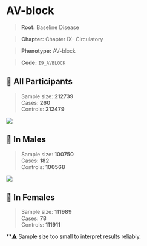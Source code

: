 # AV-block

> **Root:** Baseline Disease  

> **Chapter:** Chapter IX- Circulatory  

> **Phenotype:** AV-block  

> **Code:** `I9_AVBLOCK`

## 🧪 All Participants  
> Sample size: **212739**  
> Cases: **260**  
> Controls: **212479**
<img src="/Disease/Figures/ALL/Baseline/I9_AVBLOCK.png"/>
<CsvTable src="/Disease_Data/ALL/Baseline/LG_I9_AVBLOCK.csv" label="🔍 View full results" />

## 👨 In Males  
> Sample size: **100750**  
> Cases: **182**  
> Controls: **100568**
<img src="/Disease/Figures/Male/Baseline/I9_AVBLOCK.png"/>
<CsvTable src="/Disease_Data/Male/Baseline/LG_I9_AVBLOCK.csv" label="🔍 View full results" />

## 👩 In Females  
> Sample size: **111989**  
> Cases: **78**  
> Controls: **111911**

**⚠️ Sample size too small to interpret results reliably.
